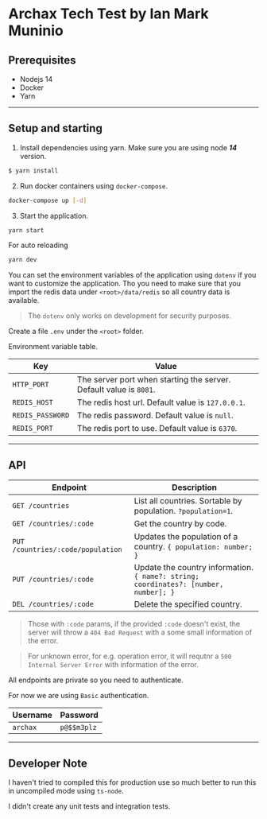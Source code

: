 # Archax Tech Test by Ian Mark Muninio

## Prerequisites

- Nodejs 14
- Docker
- Yarn

---

## Setup and starting

1. Install dependencies using yarn. Make sure you are using node ***14*** version.
```sh
$ yarn install
```

2. Run docker containers using `docker-compose`.
```sh
docker-compose up [-d]
```

3. Start the application.
```sh
yarn start
```

For auto reloading
```sh
yarn dev
```

You can set the environment variables of the application using `dotenv` if you want to customize the application. Tho you need to make sure that you import the redis data under `<root>/data/redis` so all country data is available.

> The `dotenv` only works on development for security purposes.

Create a file `.env` under the `<root>` folder.

Environment variable table.

Key | Value
--- | ---
`HTTP_PORT` | The server port when starting the server. Default value is `8081`.
`REDIS_HOST` | The redis host url. Default value is `127.0.0.1`.
`REDIS_PASSWORD` | The redis password. Default value is `null`.
`REDIS_PORT` | The redis port to use. Default value is `6370`.

---

## API

Endpoint | Description
--- | ---
`GET /countries` | List all countries. Sortable by population. `?population=1`.
`GET /countries/:code` | Get the country by code.
`PUT /countries/:code/population` | Updates the population of a country. `{ population: number; }`
`PUT /countries/:code` | Update the country information. `{ name?: string; coordinates?: [number, number]; }`
`DEL /countries/:code` | Delete the specified country.

> Those with `:code` params, if the provided `:code` doesn't exist, the server will throw a `404 Bad Request` with a some small information of the error.

> For unknown error, for e.g. operation error, it will requtnr a `500 Internal Server Error` with information of the error.

All endpoints are private so you need to authenticate.

For now we are using `Basic` authentication.

Username | Password
--- | ---
`archax` | `p@$$m3plz`

---

## Developer Note

I haven't tried to compiled this for production use so much better to run this in uncompiled mode using `ts-node`.

I didn't create any unit tests and integration tests.
